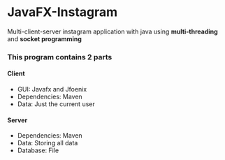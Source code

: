 # JavaFX-Instagram
Multi-client-server instagram application with java using **multi-threading** and **socket programming**

### This program contains 2 parts
#### Client
* GUI: Javafx and Jfoenix
* Dependencies: Maven
* Data: Just the current user

#### Server
* Dependencies: Maven
* Data: Storing all data
* Database: File
